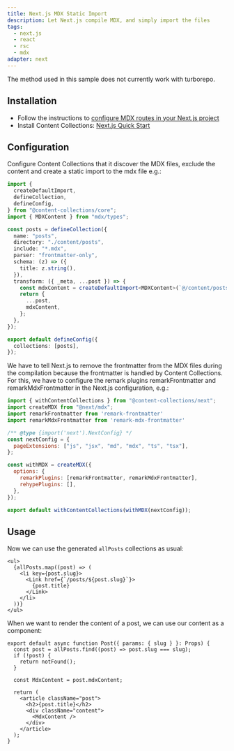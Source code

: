 ```yaml
---
title: Next.js MDX Static Import
description: Let Next.js compile MDX, and simply import the files
tags:
  - next.js
  - react
  - rsc
  - mdx
adapter: next
---
```


<Callout type="warn">
  The method used in this sample does not currently work with turborepo.
</Callout>

## Installation

- Follow the instructions to [configure MDX routes in your Next.js project](https://nextjs.org/docs/app/building-your-application/configuring/mdx)
- Install Content Collections: [Next.js Quick Start](https://www.content-collections.dev/docs/quickstart/next)

## Configuration

Configure Content Collections that it discover the MDX files, exclude the content and create a static import to the mdx file e.g.:

```ts
import {
  createDefaultImport,
  defineCollection,
  defineConfig,
} from "@content-collections/core";
import { MDXContent } from "mdx/types";

const posts = defineCollection({
  name: "posts",
  directory: "./content/posts",
  include: "*.mdx",
  parser: "frontmatter-only",
  schema: (z) => ({
    title: z.string(),
  }),
  transform: ({ _meta, ...post }) => {
    const mdxContent = createDefaultImport<MDXContent>(`@/content/posts/${_meta.filePath}`);
    return {
      ...post,
      mdxContent,
    };
  },
});

export default defineConfig({
  collections: [posts],
});
```

We have to tell Next.js to remove the frontmatter from the MDX files during the compilation because the frontmatter is handled by Content Collections. For this, we have to configure the remark plugins remarkFrontmatter and remarkMdxFrontmatter in the Next.js configuration, e.g.:

```js
import { withContentCollections } from "@content-collections/next";
import createMDX from "@next/mdx";
import remarkFrontmatter from 'remark-frontmatter'
import remarkMdxFrontmatter from 'remark-mdx-frontmatter'

/** @type {import('next').NextConfig} */
const nextConfig = {
  pageExtensions: ["js", "jsx", "md", "mdx", "ts", "tsx"],
};

const withMDX = createMDX({
  options: {
    remarkPlugins: [remarkFrontmatter, remarkMdxFrontmatter],
    rehypePlugins: [],
  },
});

export default withContentCollections(withMDX(nextConfig));
```

## Usage

Now we can use the generated `allPosts` collections as usual:

```tsx
<ul>
  {allPosts.map((post) => (
    <li key={post.slug}>
      <Link href={`/posts/${post.slug}`}>
        {post.title}
      </Link>
    </li>
  ))}
</ul>
```

When we want to render the content of a post, we can use our content as a component:

```tsx
export default async function Post({ params: { slug } }: Props) {
  const post = allPosts.find((post) => post.slug === slug);
  if (!post) {
    return notFound();
  }

  const MdxContent = post.mdxContent;

  return (
    <article className="post">
      <h2>{post.title}</h2>
      <div className="content">
        <MdxContent />
      </div>
    </article>
  );
}
```
